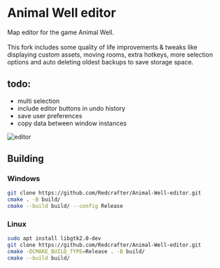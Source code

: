# Animal Well editor
Map editor for the game Animal Well. <br/><br/>
This fork includes some quality of life improvements & tweaks like displaying custom assets, moving rooms, extra hotkeys, more selection options and auto deleting oldest backups to save storage space.

## todo:
- multi selection
- include editor buttons in undo history
- save user preferences
- copy data between window instances

![editor](https://github.com/Redcrafter/Animal-Well-editor/assets/19157738/dba61c55-b329-418b-81e7-baf141dc786d)

## Building
### Windows

```sh
git clone https://github.com/Redcrafter/Animal-Well-editor.git
cmake . -B build/
cmake --build build/ --config Release
```

### Linux
```sh
sudo apt install libgtk2.0-dev
git clone https://github.com/Redcrafter/Animal-Well-editor.git
cmake -DCMAKE_BUILD_TYPE=Release . -B build/
cmake --build build/
```
